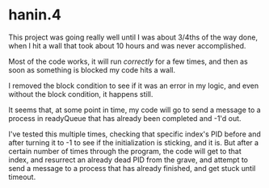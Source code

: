 # hanin.4

This project was going really well until I was about 3/4ths of the way done, when I hit a wall that took about 10 hours and was never accomplished.

Most of the code works, it will run *correctly* for a few times, and then as soon as something is blocked my code hits a wall.

I removed the block condition to see if it was an error in my logic, and even without the block condition, it happens still.

It seems that, at some point in time, my code will go to send a message to a process in readyQueue that has already been completed and -1'd out.

I've tested this multiple times, checking that specific index's PID before and after turning it to -1 to see if the initialization is sticking, and it is. But after a certain number of times through the program, the code will get to that index, and resurrect an already dead PID from the grave, and attempt to send a message to a process that has already finished, and get stuck until timeout.

